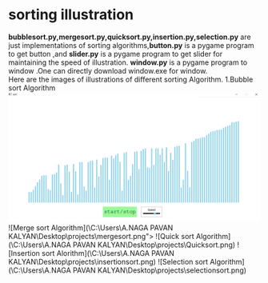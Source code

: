 # sorting illustration
**bubblesort.py,mergesort.py,quicksort.py,insertion.py,selection.py**  are just implementations of sorting algorithms,**button.py** is a pygame program to get button ,and **slider.py** is a pygame program to get slider for maintaining the speed of illustration.
**window.py** is a pygame program to window .One can directly download window.exe for window.<br>
Here are the images of illustrations of different sorting Algorithm.
1.Bubble sort Algorithm <img src="images\bubblesort.png">
![Merge sort Algorithm](\C:\Users\A.NAGA PAVAN KALYAN\Desktop\projects\mergesort.png">
![Quick sort Algorithm](\C:\Users\A.NAGA PAVAN KALYAN\Desktop\projects\Quicksort.png)
![Insertion sort Alorithm](\C:\Users\A.NAGA PAVAN KALYAN\Desktop\projects\insertionsort.png)
![Selection sort Algorithm](\C:\Users\A.NAGA PAVAN KALYAN\Desktop\projects\selectionsort.png)
